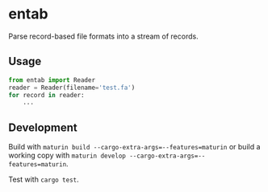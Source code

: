 # entab

Parse record-based file formats into a stream of records.

## Usage

```python
from entab import Reader
reader = Reader(filename='test.fa')
for record in reader:
    ...
```

## Development

Build with `maturin build --cargo-extra-args=--features=maturin` or build
a working copy with `maturin develop --cargo-extra-args=--features=maturin`.

Test with `cargo test`.
